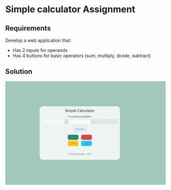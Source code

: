 # Simple calculator Assignment

## Requirements

Develop a web application that:

- Has 2 inputs for operands
- Has 4 buttons for basic operators (sum, multiply, divide, subtract)

## Solution

![sample](./assets/sample.png)